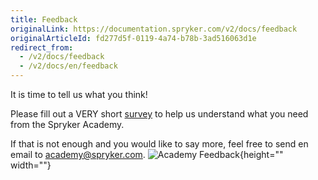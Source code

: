 ```yaml
---
title: Feedback
originalLink: https://documentation.spryker.com/v2/docs/feedback
originalArticleId: fd277d5f-0119-4a74-b78b-3ad516063d1e
redirect_from:
  - /v2/docs/feedback
  - /v2/docs/en/feedback
---
```


It is time to tell us what you think!

Please fill out a VERY short [survey](%28"https://docs.google.com/forms/d/e/1FAIpQLScABbu2x2zKPC21gsRjQnhbKLTNZeNkZFBodc4nXbrxPMGW3Q/viewform%29) to help us understand what you need from the Spryker Academy.

If that is not enough and you would like to say more, feel free to send en email to [academy@spryker.com](mailto:academy@spryker.com).
![Academy Feedback](https://spryker.s3.eu-central-1.amazonaws.com/docs/About/Understanding+Spryker/Feedback/Academy-Feedback.png){height="" width=""}

